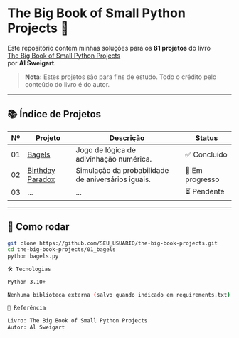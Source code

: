 # The Big Book of Small Python Projects 🐍

Este repositório contém minhas soluções para os **81 projetos** do livro  
[The Big Book of Small Python Projects](https://inventwithpython.com/bigbookpython/)  
por **Al Sweigart**.

> **Nota:** Estes projetos são para fins de estudo. Todo o crédito pelo conteúdo do livro é do autor.

---

## 📚 Índice de Projetos

| Nº | Projeto | Descrição | Status |
|-----|---------|-----------|--------|
| 01  | [Bagels](01_bagels/) | Jogo de lógica de adivinhação numérica. | ✅ Concluído |
| 02  | [Birthday Paradox](02_birthday_paradox/) | Simulação da probabilidade de aniversários iguais. | 🔄 Em progresso |
| 03  | ... | ... | ⏳ Pendente |

---

## 🚀 Como rodar
```bash
git clone https://github.com/SEU_USUARIO/the-big-book-projects.git
cd the-big-book-projects/01_bagels
python bagels.py

🛠️ Tecnologias

Python 3.10+

Nenhuma biblioteca externa (salvo quando indicado em requirements.txt)

📖 Referência

Livro: The Big Book of Small Python Projects
Autor: Al Sweigart